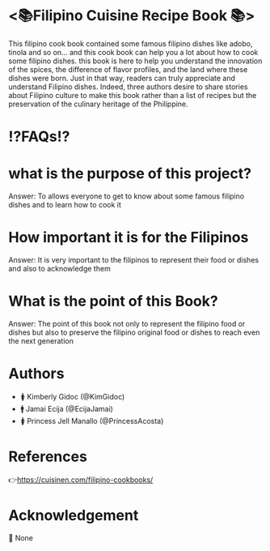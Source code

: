 # <📚Filipino Cuisine Recipe Book 📚>

This filipino cook book contained some famous filipino dishes like adobo, tinola and so on... and this cook book can help you a lot about how to cook some filipino dishes. this book is here to help you understand the innovation of the spices, the difference of flavor profiles, and the land where these dishes were born. Just in that way, readers can truly appreciate and understand Filipino dishes. Indeed, three authors desire to share stories about Filipino culture to make this book rather than a list of recipes but the preservation of the culinary heritage of the Philippine.
# ⁉️FAQs⁉️
# what is the purpose of this project?
Answer: To allows everyone to get to know about some famous filipino dishes and to learn how to cook it
# How important it is for the Filipinos
Answer: It is very important to the filipinos to represent their food or dishes and also to acknowledge them
# What is the point of this Book?
Answer: The point of this book not only to represent the filipino food or dishes but also to preserve the filipino original food or dishes to reach even the next generation
# Authors
  * 🚺 Kimberly Gidoc (@KimGidoc)
  * 🚹 Jamai Ecija (@EcijaJamai)
  * 🚺 Princess Jell Manallo (@PrincessAcosta)
# References
👉https://cuisinen.com/filipino-cookbooks/
# Acknowledgement
🤷 None
